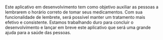Este aplicativo em desenvolvimento tem como objetivo auxiliar as pessoas a lembrarem o horário correto de tomar seus medicamentos. Com sua funcionalidade de lembrete, será possível manter um tratamento mais efetivo e consistente. Estamos trabalhando duro para concluir o desenvolvimento e lançar em breve este aplicativo que será uma grande ajuda para a saúde das pessoas.
